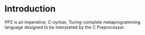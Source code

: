 # Introduction

PP2 is an imperative, C-syntax, Turing-complete metaprogramming language designed to be interpreted by the C Preprocessor.